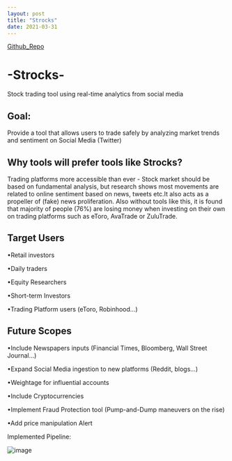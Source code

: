```yaml
---
layout: post
title: "Strocks"
date: 2021-03-31
---
```



[Github_Repo](https://github.com/ayan-ghosh103/streaming-stock-sentiment-tool-Strocks.git)


# -Strocks-
Stock trading tool using real-time analytics from social media 

## Goal:
Provide a tool that allows users to trade safely by analyzing market trends and sentiment on Social Media (Twitter)

## Why tools will prefer tools like Strocks?
Trading platforms more accessible than ever - Stock market should be based on fundamental analysis, but research shows most movements are related to online sentiment based on news, tweets etc.It also acts as a propeller of (fake) news proliferation. Also without tools like this, it is found that majority of people (76%) are losing money when investing on their own on trading platforms such as eToro, AvaTrade or ZuluTrade.

## Target Users
•Retail investors

•Daily traders

•Equity Researchers

•Short-term Investors

•Trading Platform users (eToro, Robinhood…)

## Future Scopes
•Include Newspapers inputs (Financial Times, Bloomberg, Wall Street Journal…)

•Expand Social Media ingestion to new platforms (Reddit, blogs…)

•Weightage for influential accounts

•Include Cryptocurrencies

•Implement Fraud Protection tool (Pump-and-Dump maneuvers on the rise)

•Add price manipulation Alert


Implemented Pipeline:

![image](https://user-images.githubusercontent.com/73875467/119923934-4e9c6400-bf90-11eb-860e-3d7357051c25.png)

